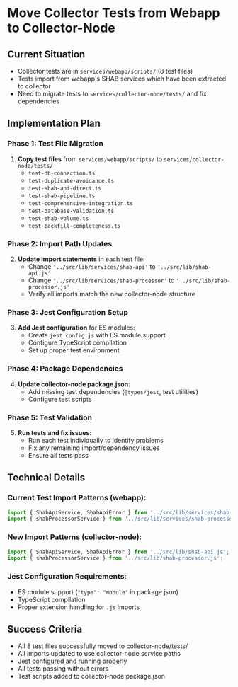 # Move Collector Tests from Webapp to Collector-Node

## Current Situation
- Collector tests are in `services/webapp/scripts/` (8 test files)
- Tests import from webapp's SHAB services which have been extracted to collector
- Need to migrate tests to `services/collector-node/tests/` and fix dependencies

## Implementation Plan

### Phase 1: Test File Migration
1. **Copy test files** from `services/webapp/scripts/` to `services/collector-node/tests/`
   - `test-db-connection.ts`
   - `test-duplicate-avoidance.ts` 
   - `test-shab-api-direct.ts`
   - `test-shab-pipeline.ts`
   - `test-comprehensive-integration.ts`
   - `test-database-validation.ts`
   - `test-shab-volume.ts`
   - `test-backfill-completeness.ts`

### Phase 2: Import Path Updates
2. **Update import statements** in each test file:
   - Change `'../src/lib/services/shab-api'` to `'../src/lib/shab-api.js'`
   - Change `'../src/lib/services/shab-processor'` to `'../src/lib/shab-processor.js'`
   - Verify all imports match the new collector-node structure

### Phase 3: Jest Configuration Setup
3. **Add Jest configuration** for ES modules:
   - Create `jest.config.js` with ES module support
   - Configure TypeScript compilation
   - Set up proper test environment

### Phase 4: Package Dependencies
4. **Update collector-node package.json**:
   - Add missing test dependencies (`@types/jest`, test utilities)
   - Configure test scripts

### Phase 5: Test Validation
5. **Run tests and fix issues**:
   - Run each test individually to identify problems
   - Fix any remaining import/dependency issues
   - Ensure all tests pass

## Technical Details

### Current Test Import Patterns (webapp):
```typescript
import { ShabApiService, ShabApiError } from '../src/lib/services/shab-api';
import { shabProcessorService } from '../src/lib/services/shab-processor';
```

### New Import Patterns (collector-node):
```typescript
import { ShabApiService, ShabApiError } from '../src/lib/shab-api.js';
import { shabProcessorService } from '../src/lib/shab-processor.js';
```

### Jest Configuration Requirements:
- ES module support (`"type": "module"` in package.json)
- TypeScript compilation
- Proper extension handling for `.js` imports

## Success Criteria
- All 8 test files successfully moved to collector-node/tests/
- All imports updated to use collector-node service paths
- Jest configured and running properly
- All tests passing without errors
- Test scripts added to collector-node package.json